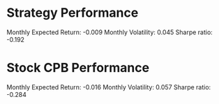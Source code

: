 # Strategy Performance
Monthly Expected Return: -0.009
Monthly Volatility: 0.045
Sharpe ratio: -0.192
# Stock CPB Performance
Monthly Expected Return: -0.016
Monthly Volatility: 0.057
Sharpe ratio: -0.284
